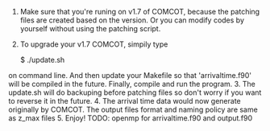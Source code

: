 1. Make sure that you're runing on v1.7 of COMCOT, because the patching files are created based on the version. Or you can modify codes by yourself without using the patching script. 
2. To upgrade your v1.7 COMCOT, simpily type  
    
    $ ./update.sh

on command line. And then update your Makefile so that 'arrivaltime.f90' will be compiled in the future. Finally, compile and run the program.
3. The update.sh will do backuping before patching files so don't worry if you want to reverse it in the future.
4. The arrival time data would now generate originally by COMCOT. The output files format and naming policy are same as z_max files
5. Enjoy! 
TODO: openmp for arrivaltime.f90 and output.f90

